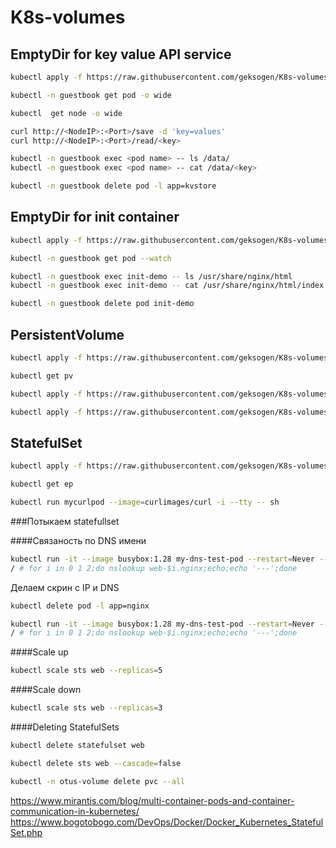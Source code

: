 # K8s-volumes

## EmptyDir for key value API service

```bash
kubectl apply -f https://raw.githubusercontent.com/geksogen/K8s-volumes/master/emptyDir/key_value_API/kvstore.yaml
```

```bash
kubectl -n guestbook get pod -o wide
```

```bash
kubectl  get node -o wide
```

```bash
curl http://<NodeIP>:<Port>/save -d 'key=values'
curl http://<NodeIP>:<Port>/read/<key>
```

```bash
kubectl -n guestbook exec <pod name> -- ls /data/
kubectl -n guestbook exec <pod name> -- cat /data/<key>
```

```bash
kubectl -n guestbook delete pod -l app=kvstore
```
## EmptyDir for init container

```bash
kubectl apply -f https://raw.githubusercontent.com/geksogen/K8s-volumes/master/emptyDir/init_container/web.yaml
```

```bash
kubectl -n guestbook get pod --watch
```

```bash
kubectl -n guestbook exec init-demo -- ls /usr/share/nginx/html
kubectl -n guestbook exec init-demo -- cat /usr/share/nginx/html/index.html
```

```bash
kubectl -n guestbook delete pod init-demo
```

## PersistentVolume

```bash
kubectl apply -f https://raw.githubusercontent.com/geksogen/K8s-volumes/master/persistentvolume/pv.yaml
```

```bash
kubectl get pv
```

```bash
kubectl apply -f https://raw.githubusercontent.com/geksogen/K8s-volumes/master/persistentvolume/pvc.yaml
```

```bash
kubectl apply -f https://raw.githubusercontent.com/geksogen/K8s-volumes/master/persistentvolume/pod.yaml
```

## StatefulSet

```bash
kubectl apply -f https://raw.githubusercontent.com/geksogen/K8s-volumes/master/statefulSet/web.yaml
```

```bash
kubectl get ep
```

```bash
kubectl run mycurlpod --image=curlimages/curl -i --tty -- sh
```

###Потыкаем statefullset

####Связаность по DNS имени

```bash
kubectl run -it --image busybox:1.28 my-dns-test-pod --restart=Never --rm 
/ # for i in 0 1 2;do nslookup web-$i.nginx;echo;echo '---';done
```
Делаем скрин с IP и DNS

```bash
kubectl delete pod -l app=nginx
```

```bash
kubectl run -it --image busybox:1.28 my-dns-test-pod --restart=Never --rm 
/ # for i in 0 1 2;do nslookup web-$i.nginx;echo;echo '---';done
```

####Scale up

```bash
kubectl scale sts web --replicas=5
```

####Scale down

```bash
kubectl scale sts web --replicas=3
```

####Deleting StatefulSets

```bash
kubectl delete statefulset web
```

```bash
kubectl delete sts web --cascade=false    
```

```bash
kubectl -n otus-volume delete pvc --all
```


https://www.mirantis.com/blog/multi-container-pods-and-container-communication-in-kubernetes/
https://www.bogotobogo.com/DevOps/Docker/Docker_Kubernetes_StatefulSet.php
